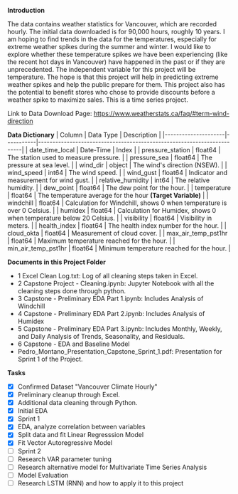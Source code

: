 **Introduction**

The data contains weather statistics for Vancouver, which are recorded hourly. The initial data downloaded is for 90,000 hours, roughly 10 years. I am hoping to find trends in the data for the temperatures, especially for extreme weather spikes during the summer and winter. I would like to explore whether these temperature spikes we have been experiencing (like the recent hot days in Vancouver) have happened in the past or if they are unprecedented. The independent variable for this project will be temperature. The hope is that this project will help in predicting extreme weather spikes and help the public prepare for them. This project also has the potential to benefit stores who chose to provide discounts before a weather spike to maximize sales. This is a time series project.

Link to Data Download Page:
https://www.weatherstats.ca/faq/#term-wind-direction


**Data Dictionary**
|       Column        | Data Type | Description                                                            |
|---------------------|-----------|------------------------------------------------------------------------|
| date_time_local     | Date-Time | Index                                                                  |
| pressure_station    | float64   | The station used to measure pressure.                                  |
| pressure_sea        | float64   | The pressure at sea level.                                             |
| wind_dir            | object    | The wind's direction (NSEW).                                           |
| wind_speed          | int64     | The wind speed.                                                        |
| wind_gust           | float64   | Indicator and measurement for wind gust.                               |
| relative_humidity   | int64     | The relative humidity.                                                 |
| dew_point           | float64   | The dew point for the hour.                                            |
| temperature         | float64   | The temperature average for the hour **(Target Variable)**             |
| windchill           | float64   | Calculation for Windchill, shows 0 when temperature is over 0 Celsius. |
| humidex             | float64   | Calculation for Humidex, shows 0 when temperature below 20 Celsius.    |
| visibility          | float64   | Visibility in meters.                                                  |
| health_index        | float64   | The health index number for the hour.                                  |
| cloud_okta          | float64   | Measurement of cloud cover.                                            |
| max_air_temp_pst1hr | float64   | Maximum temperature reached for the hour.                              |
| min_air_temp_pst1hr | float64   | Minimum temperature reached for the hour.                              |

**Documents in this Project Folder**
* 1 Excel Clean Log.txt: Log of all cleaning steps taken in Excel.
* 2 Capstone Project - Cleaning.ipynb: Jupyter Notebook with all the cleaning steps done through python.
* 3 Capstone - Preliminary EDA Part 1.ipynb: Includes Analysis of Windchill
* 4 Capstone - Preliminary EDA Part 2.ipynb: Includes Analysis of Humidex
* 5 Capstone - Preliminary EDA Part 3.ipynb: Includes Monthly, Weekly, and Daily Analysis of Trends, Seasonality, and Residuals.
* 6 Capstone - EDA and Baseline Model
* Pedro_Montano_Presentation_Capstone_Sprint_1.pdf: Presentation for Sprint 1 of the Project.

**Tasks**
- [X] Confirmed Dataset "Vancouver Climate Hourly"
- [X] Preliminary cleanup through Excel.
- [X] Additional data cleaning through Python.
- [X] Initial EDA
- [X] Sprint 1
- [X] EDA, analyze correlation between variables
- [X] Split data and fit Linear Regresssion Model
- [X] Fit Vector Autoregressive Model
- [ ] Sprint 2
- [ ] Research VAR parameter tuning
- [ ] Research alternative model for Multivariate Time Series Analysis
- [ ] Model Evaluation
- [ ] Research LSTM (RNN) and how to apply it to this project

